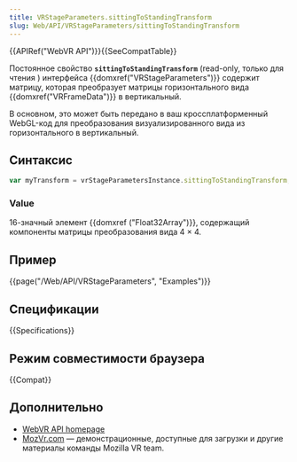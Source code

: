 ```yaml
---
title: VRStageParameters.sittingToStandingTransform
slug: Web/API/VRStageParameters/sittingToStandingTransform
---
```


{{APIRef("WebVR API")}}{{SeeCompatTable}}

Постоянное свойство **`sittingToStandingTransform`** (read-only, только для чтения ) интерфейса {{domxref("VRStageParameters")}} содержит матрицу, которая преобразует матрицы горизонтального вида {{domxref("VRFrameData")}} в вертикальный.

В основном, это может быть передано в ваш кроссплатформенный WebGL-код для преобразования визуализированного вида из горизонтального в вертикальный.

## Синтаксис

```js
var myTransform = vrStageParametersInstance.sittingToStandingTransform;
```

### Value

16-значный элемент {{domxref ("Float32Array")}}, содержащий компоненты матрицы преобразования вида 4 × 4.

## Пример

{{page("/Web/API/VRStageParameters", "Examples")}}

## Спецификации

{{Specifications}}

## Режим совместимости браузера

{{Compat}}

## Дополнительно

- [WebVR API homepage](/ru/docs/Web/API/WebVR_API)
- [MozVr.com](http://mozvr.com/) — демонстрационные, доступные для загрузки и другие материалы команды Mozilla VR team.
